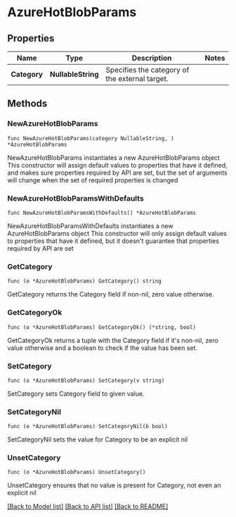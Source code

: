 # AzureHotBlobParams

## Properties

Name | Type | Description | Notes
------------ | ------------- | ------------- | -------------
**Category** | **NullableString** | Specifies the category of the external target. | 

## Methods

### NewAzureHotBlobParams

`func NewAzureHotBlobParams(category NullableString, ) *AzureHotBlobParams`

NewAzureHotBlobParams instantiates a new AzureHotBlobParams object
This constructor will assign default values to properties that have it defined,
and makes sure properties required by API are set, but the set of arguments
will change when the set of required properties is changed

### NewAzureHotBlobParamsWithDefaults

`func NewAzureHotBlobParamsWithDefaults() *AzureHotBlobParams`

NewAzureHotBlobParamsWithDefaults instantiates a new AzureHotBlobParams object
This constructor will only assign default values to properties that have it defined,
but it doesn't guarantee that properties required by API are set

### GetCategory

`func (o *AzureHotBlobParams) GetCategory() string`

GetCategory returns the Category field if non-nil, zero value otherwise.

### GetCategoryOk

`func (o *AzureHotBlobParams) GetCategoryOk() (*string, bool)`

GetCategoryOk returns a tuple with the Category field if it's non-nil, zero value otherwise
and a boolean to check if the value has been set.

### SetCategory

`func (o *AzureHotBlobParams) SetCategory(v string)`

SetCategory sets Category field to given value.


### SetCategoryNil

`func (o *AzureHotBlobParams) SetCategoryNil(b bool)`

 SetCategoryNil sets the value for Category to be an explicit nil

### UnsetCategory
`func (o *AzureHotBlobParams) UnsetCategory()`

UnsetCategory ensures that no value is present for Category, not even an explicit nil

[[Back to Model list]](../README.md#documentation-for-models) [[Back to API list]](../README.md#documentation-for-api-endpoints) [[Back to README]](../README.md)


